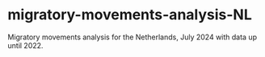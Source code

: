 # migratory-movements-analysis-NL
Migratory movements analysis for the Netherlands, July 2024 with data up until 2022.
